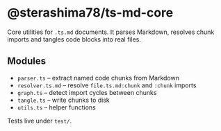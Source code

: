 # @sterashima78/ts-md-core

Core utilities for `.ts.md` documents. It parses Markdown, resolves chunk
imports and tangles code blocks into real files.

## Modules
- `parser.ts` – extract named code chunks from Markdown
- `resolver.ts.md` – resolve `file.ts.md:chunk` and `:chunk` imports
- `graph.ts` – detect import cycles between chunks
- `tangle.ts` – write chunks to disk
- `utils.ts` – helper functions

Tests live under `test/`.
